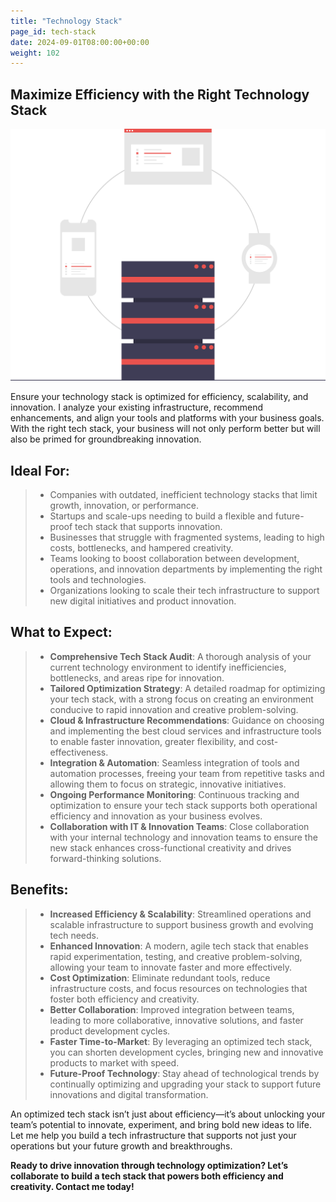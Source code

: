```yaml
---
title: "Technology Stack"
page_id: tech-stack
date: 2024-09-01T08:00:00+00:00
weight: 102
---
```


## Maximize Efficiency with the Right Technology Stack

![Tech Stack](/images/illustrations/tech-stack.svg)

<!--more-->

Ensure your technology stack is optimized for efficiency, scalability, and innovation. I analyze your existing infrastructure, recommend enhancements, and align your tools and platforms with your business goals. With the right tech stack, your business will not only perform better but will also be primed for groundbreaking innovation.

## Ideal For:

> - Companies with outdated, inefficient technology stacks that limit growth, innovation, or performance.
> - Startups and scale-ups needing to build a flexible and future-proof tech stack that supports innovation.
> - Businesses that struggle with fragmented systems, leading to high costs, bottlenecks, and hampered creativity.
> - Teams looking to boost collaboration between development, operations, and innovation departments by implementing the right tools and technologies.
> - Organizations looking to scale their tech infrastructure to support new digital initiatives and product innovation.

## What to Expect:

> - **Comprehensive Tech Stack Audit**: A thorough analysis of your current technology environment to identify inefficiencies, bottlenecks, and areas ripe for innovation.
> - **Tailored Optimization Strategy**: A detailed roadmap for optimizing your tech stack, with a strong focus on creating an environment conducive to rapid innovation and creative problem-solving.
> - **Cloud & Infrastructure Recommendations**: Guidance on choosing and implementing the best cloud services and infrastructure tools to enable faster innovation, greater flexibility, and cost-effectiveness.
> - **Integration & Automation**: Seamless integration of tools and automation processes, freeing your team from repetitive tasks and allowing them to focus on strategic, innovative initiatives.
> - **Ongoing Performance Monitoring**: Continuous tracking and optimization to ensure your tech stack supports both operational efficiency and innovation as your business evolves.
> - **Collaboration with IT & Innovation Teams**: Close collaboration with your internal technology and innovation teams to ensure the new stack enhances cross-functional creativity and drives forward-thinking solutions.

## Benefits:
> - **Increased Efficiency & Scalability**: Streamlined operations and scalable infrastructure to support business growth and evolving tech needs.
> - **Enhanced Innovation**: A modern, agile tech stack that enables rapid experimentation, testing, and creative problem-solving, allowing your team to innovate faster and more effectively.
> - **Cost Optimization**: Eliminate redundant tools, reduce infrastructure costs, and focus resources on technologies that foster both efficiency and creativity.
> - **Better Collaboration**: Improved integration between teams, leading to more collaborative, innovative solutions, and faster product development cycles.
> - **Faster Time-to-Market**: By leveraging an optimized tech stack, you can shorten development cycles, bringing new and innovative products to market with speed.
> - **Future-Proof Technology**: Stay ahead of technological trends by continually optimizing and upgrading your stack to support future innovations and digital transformation.

An optimized tech stack isn’t just about efficiency—it’s about unlocking your team’s potential to innovate, experiment, and bring bold new ideas to life. Let me help you build a tech infrastructure that supports not just your operations but your future growth and breakthroughs.

**Ready to drive innovation through technology optimization? Let’s collaborate to build a tech stack that powers both efficiency and creativity. Contact me today!**